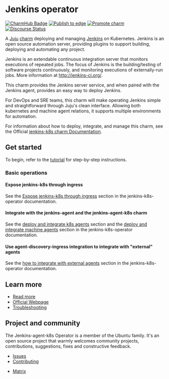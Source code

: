 # Jenkins operator

[![CharmHub Badge](https://charmhub.io/jenkins-k8s/badge.svg)](https://charmhub.io/jenkins-k8s)
[![Publish to edge](https://github.com/canonical/jenkins-k8s-operator/actions/workflows/publish_charm.yaml/badge.svg)](https://github.com/canonical/jenkins-k8s-operator/actions/workflows/publish_charm.yaml)
[![Promote charm](https://github.com/canonical/jenkins-k8s-operator/actions/workflows/promote_charm.yaml/badge.svg)](https://github.com/canonical/jenkins-k8s-operator/actions/workflows/promote_charm.yaml)
[![Discourse Status](https://img.shields.io/discourse/status?server=https%3A%2F%2Fdiscourse.charmhub.io&style=flat&label=CharmHub%20Discourse)](https://discourse.charmhub.io)

A [Juju](https://juju.is/) [charm](https://juju.is/docs/olm/charmed-operators)
deploying and managing [Jenkins](https://jenkins.io/) on Kubernetes. Jenkins is an open source
automation server, providing plugins to support building, deploying and automating any project.

Jenkins is an extendable continuous integration server that monitors executions of repeated jobs. 
The focus of Jenkins is the building/testing of software projects continuously, and monitoring
executions of externally-run jobs. More information at http://jenkins-ci.org/.

This charm provides the Jenkins server service, and when paired with the
Jenkins agent, provides an easy way to deploy Jenkins.

For DevOps and SRE teams, this charm will make operating Jenkins simple and straightforward
through Juju's clean interface. Allowing both kubernetes and machine agent relations, it supports
multiple environments for automation.

For information about how to deploy, integrate, and manage this charm, see the Official [jenkins-k8s charm Documentation](https://charmhub.io/jenkins-k8s/docs).

## Get started

To begin, refer to the [tutorial](https://charmhub.io/jenkins-k8s/docs/tutorial-getting-started) for step-by-step instructions.

### Basic operations

#### Expose jenkins-k8s through ingress

See the [Expose jenkins-k8s through ingress](https://charmhub.io/jenkins-k8s/docs/tutorial-getting-started#expose-jenkins-k8s-through-ingress) section in the jenkins-k8s-operator documentation.

#### Integrate with the jenkins-agent and the jenkins-agent-k8s charm

See the [deploy and integrate k8s agents](https://charmhub.io/jenkins-k8s/docs/tutorial-getting-started#deploy-and-integrate-k8s-agents) section and the [deploy and integrate machine agents](https://charmhub.io/jenkins-k8s/docs/tutorial-getting-started#deploy-and-integrate-machine-agents-optional) section in the jenkins-k8s-operator documentation.

#### Use agent-discovery-ingress integration to integrate with "external" agents

See the [how to integrate with external agents](https://charmhub.io/jenkins-k8s/docs/how-to-integrate-with-external-agents) section in the jenkins-k8s-operator documentation.

## Learn more

- [Read more](https://charmhub.io/jenkins-k8s/docs)
- [Official Webpage](https://www.jenkins.io/)
- [Troubleshooting](https://matrix.to/#/#charmhub-charmdev:ubuntu.com)

## Project and community

The Jenkins-agent-k8s Operator is a member of the Ubuntu family. It's an open source project that warmly welcomes community projects, contributions, suggestions, fixes and constructive feedback.

* [Issues](https://github.com/canonical/jenkins-k8s-operator/issues) <!--Link to GitHub issues (if applicable)-->
* [Contributing](https://github.com/canonical/jenkins-k8s-operator/blob/main/CONTRIBUTING.md) <!--Link to any contribution guides--> 
- [Matrix](https://matrix.to/#/#charmhub-charmdev:ubuntu.com)

